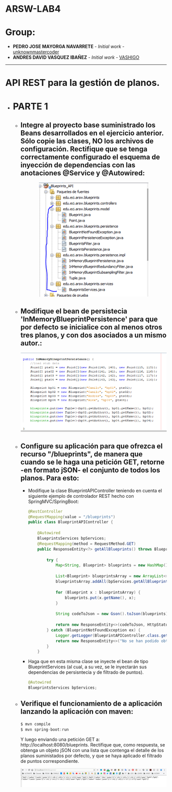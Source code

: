 # ARSW-LAB4

# Group:
+ **PEDRO JOSE MAYORGA NAVARRETE** - *Initial work* - [unknownmastercoder](https://github.com/unknownmastercoder)
+ **ANDRES DAVID VASQUEZ IBAÑEZ** - *Initial work* - [VASHIGO](https://github.com/vashigo)
----
# **API REST para la gestión de planos.**
+ # **PARTE 1**
     + ## Integre al proyecto base suministrado los Beans desarrollados en el ejercicio anterior. Sólo copie las clases, NO los archivos de configuración. Rectifique que se tenga correctamente configurado el esquema de inyección de dependencias con las anotaciones @Service y @Autowired:

        <p align="center">
        <img src=".\img\part1-1.PNG" />
        </p>

     + ## Modifique el bean de persistecia 'InMemoryBlueprintPersistence' para que por defecto se inicialice con al menos otros tres planos, y con dos asociados a un mismo autor.:

        <p align="center">
        <img src=".\img\part1-2.PNG" />
        </p>

     + ## Configure su aplicación para que ofrezca el recurso "/blueprints", de manera que cuando se le haga una petición GET, retorne -en formato jSON- el conjunto de todos los planos. Para esto:

        + Modifique la clase BlueprintAPIController teniendo en cuenta el siguiente ejemplo de controlador REST hecho con SpringMVC/SpringBoot:

            ```java
            @RestController
            @RequestMapping(value = "/blueprints")
            public class BlueprintAPIController {

                @Autowired
                BlueprintsServices bpServices;
                @RequestMapping(method = RequestMethod.GET)
                public ResponseEntity<?> getAllBlueprints() throws BlueprintNotFoundException {

                    try {
                        Map<String, Blueprint> blueprints = new HashMap();

                        List<Blueprint> blueprintsArray = new ArrayList<>();
                        blueprintsArray.addAll(bpServices.getAllBlueprints());

                        for (Blueprint x : blueprintsArray) {
                            blueprints.put(x.getName(), x);
                        }

                        String codeToJson = new Gson().toJson(blueprints);

                        return new ResponseEntity<>(codeToJson, HttpStatus.ACCEPTED);
                    } catch (BlueprintNotFoundException ex) {
                        Logger.getLogger(BlueprintAPIController.class.getName()).log(Level.SEVERE, null, ex);
                        return new ResponseEntity<>("No se han podido obtener los planos", HttpStatus.NOT_FOUND);
                    }
                }
            ```
        + Haga que en esta misma clase se inyecte el bean de tipo BlueprintServices (al cual, a su vez, se le inyectarán sus dependencias de persisntecia y de filtrado de puntos).

            ```java
            @Autowired
            BlueprintsServices bpServices;
            ```

     + ## Verifique el funcionamiento de a aplicación lanzando la aplicación con maven:

        ```java	
	    $ mvn compile
	    $ mvn spring-boot:run
        ```

        Y luego enviando una petición GET a: http://localhost:8080/blueprints. Rectifique que, como respuesta, se obtenga un objeto jSON con una lista que contenga el detalle de los planos suministados por defecto, y que se haya aplicado el filtrado de puntos correspondiente.

        <p align="center">
        <img src=".\img\part1-4.png" />
        </p>
        

